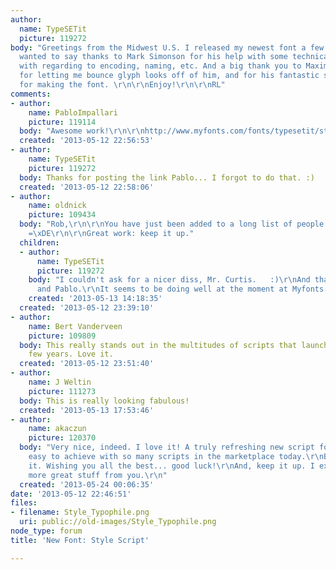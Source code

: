 ```yaml
---
author:
  name: TypeSETit
  picture: 119272
body: "Greetings from the Midwest U.S. I released my newest font a few days ago. I
  wanted to say thanks to Mark Simonson for his help with some technical questions
  with regarding to encoding, naming, etc. And a big thank you to Maximiliano Sproviero
  for letting me bounce glyph looks off of him, and for his fantastic suggestions
  for making the font. \r\n\r\nEnjoy!\r\n\r\nRL"
comments:
- author:
    name: PabloImpallari
    picture: 119114
  body: "Awesome work!\r\n\r\nhttp://www.myfonts.com/fonts/typesetit/style-script/"
  created: '2013-05-12 22:56:53'
- author:
    name: TypeSETit
    picture: 119272
  body: Thanks for posting the link Pablo... I forgot to do that. :)
  created: '2013-05-12 22:58:06'
- author:
    name: oldnick
    picture: 109434
  body: "Rob,\r\n\r\nYou have just been added to a long list of people whom I despise
    =\xDE\r\n\r\nGreat work: keep it up."
  children:
  - author:
      name: TypeSETit
      picture: 119272
    body: "I couldn't ask for a nicer diss, Mr. Curtis.   :)\r\nAnd thank you, Bert
      and Pablo.\r\nIt seems to be doing well at the moment at Myfonts."
    created: '2013-05-13 14:18:35'
  created: '2013-05-12 23:39:10'
- author:
    name: Bert Vanderveen
    picture: 109809
  body: This really stands out in the multitudes of scripts that launched the last
    few years. Love it.
  created: '2013-05-12 23:51:40'
- author:
    name: J Weltin
    picture: 111273
  body: This is really looking fabulous!
  created: '2013-05-13 17:53:46'
- author:
    name: akaczun
    picture: 120370
  body: "Very nice, indeed. I love it! A truly refreshing new script font.\r\nNot
    easy to achieve with so many scripts in the marketplace today.\r\nBut you did
    it. Wishing you all the best... good luck!\r\nAnd, keep it up. I expect to see
    more great stuff from you.\r\n"
  created: '2013-05-24 00:06:35'
date: '2013-05-12 22:46:51'
files:
- filename: Style_Typophile.png
  uri: public://old-images/Style_Typophile.png
node_type: forum
title: 'New Font: Style Script'

---
```

